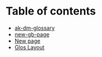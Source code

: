 # Table of contents

* [ak-dm-glossary](README.md)
* [new-gb-page](new-gb-page.md)
* [New page](new-page.md)
* [Glos Layout](glos-layout.md)

